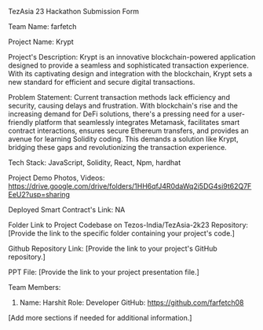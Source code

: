 TezAsia 23 Hackathon Submission Form

Team Name: farfetch

Project Name: Krypt

Project's Description:
Krypt is an innovative blockchain-powered application designed to provide a seamless and sophisticated transaction experience. With its captivating design and integration with the blockchain, Krypt sets a new standard for efficient and secure digital transactions.

Problem Statement:
Current transaction methods lack efficiency and security, causing delays and frustration. With blockchain's rise and the increasing demand for DeFi solutions, there's a pressing need for a user-friendly platform that seamlessly integrates Metamask, facilitates smart contract interactions, ensures secure Ethereum transfers, and provides an avenue for learning Solidity coding. This demands a solution like Krypt, bridging these gaps and revolutionizing the transaction experience.

Tech Stack:
JavaScript, Solidity, React, Npm, hardhat

Project Demo Photos, Videos:
https://drive.google.com/drive/folders/1HH6qfJ4R0daWq2i5DG4si9t62Q7FEeU2?usp=sharing

Deployed Smart Contract's Link: NA

<!-- Live Project Link: [Provide the link to your live project if applicable] -->

Folder Link to Project Codebase on Tezos-India/TezAsia-2k23 Repository:
[Provide the link to the specific folder containing your project's code.]

Github Repository Link:
[Provide the link to your project's GitHub repository.]

PPT File:
[Provide the link to your project presentation file.]

Team Members:
1. Name: Harshit
   Role: Developer
   GitHub: https://github.com/farfetch08
   


[Add more sections if needed for additional information.]

